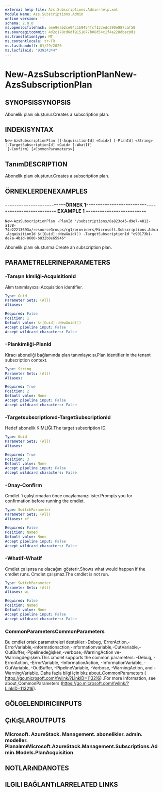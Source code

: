 ```yaml
---
external help file: Azs.Subscriptions.Admin-help.xml
Module Name: Azs.Subscriptions.Admin
online version: ''
schema: 2.0.0
ms.openlocfilehash: aee9eab2ce04c1b9454fcf133edc290e887caf50
ms.sourcegitcommit: 4d2c178cd6df9151877b08d54c1f4a228dbec9d1
ms.translationtype: MT
ms.contentlocale: tr-TR
ms.lasthandoff: 01/29/2020
ms.locfileid: "93934344"
---
```

# <span data-ttu-id="d2657-101">New-AzsSubscriptionPlan</span><span class="sxs-lookup"><span data-stu-id="d2657-101">New-AzsSubscriptionPlan</span></span>

## <span data-ttu-id="d2657-102">SYNOPSIS</span><span class="sxs-lookup"><span data-stu-id="d2657-102">SYNOPSIS</span></span>
<span data-ttu-id="d2657-103">Abonelik planı oluşturur.</span><span class="sxs-lookup"><span data-stu-id="d2657-103">Creates a subscription plan.</span></span>

## <span data-ttu-id="d2657-104">INDEKI</span><span class="sxs-lookup"><span data-stu-id="d2657-104">SYNTAX</span></span>

```
New-AzsSubscriptionPlan [[-AcquisitionId] <Guid>] [-PlanId] <String> [-TargetSubscriptionId] <Guid> [-WhatIf]
 [-Confirm] [<CommonParameters>]
```

## <span data-ttu-id="d2657-105">Tanım</span><span class="sxs-lookup"><span data-stu-id="d2657-105">DESCRIPTION</span></span>
<span data-ttu-id="d2657-106">Abonelik planı oluşturur.</span><span class="sxs-lookup"><span data-stu-id="d2657-106">Creates a subscription plan.</span></span>

## <span data-ttu-id="d2657-107">ÖRNEKLERDEN</span><span class="sxs-lookup"><span data-stu-id="d2657-107">EXAMPLES</span></span>

### <span data-ttu-id="d2657-108">--------------------------ÖRNEK 1--------------------------</span><span class="sxs-lookup"><span data-stu-id="d2657-108">-------------------------- EXAMPLE 1 --------------------------</span></span>
```
New-AzsSubscriptionPlan -PlanId "/subscriptions/0a823c45-d9e7-4812-a138-74e22213693a/resourceGroups/rg1/providers/Microsoft.Subscriptions.Admin/plans/plan1" -AcquisitionId $([Guid]::NewGuid()) -TargetSubscriptionId "c90173b1-de7a-4b1d-8600-b832b0e65946"
```

<span data-ttu-id="d2657-109">Abonelik planı oluşturma.</span><span class="sxs-lookup"><span data-stu-id="d2657-109">Create an subscription plan.</span></span>

## <span data-ttu-id="d2657-110">PARAMETRELERINE</span><span class="sxs-lookup"><span data-stu-id="d2657-110">PARAMETERS</span></span>

### <span data-ttu-id="d2657-111">-Tanışın kimliği</span><span class="sxs-lookup"><span data-stu-id="d2657-111">-AcquisitionId</span></span>
<span data-ttu-id="d2657-112">Alım tanımlayıcısı.</span><span class="sxs-lookup"><span data-stu-id="d2657-112">Acquisition identifier.</span></span>

```yaml
Type: Guid
Parameter Sets: (All)
Aliases: 

Required: False
Position: 1
Default value: $([Guid]::NewGuid())
Accept pipeline input: False
Accept wildcard characters: False
```

### <span data-ttu-id="d2657-113">-Plankimliği</span><span class="sxs-lookup"><span data-stu-id="d2657-113">-PlanId</span></span>
<span data-ttu-id="d2657-114">Kiracı aboneliği bağlamında plan tanımlayıcısı.</span><span class="sxs-lookup"><span data-stu-id="d2657-114">Plan identifier in the tenant subscription context.</span></span>

```yaml
Type: String
Parameter Sets: (All)
Aliases: 

Required: True
Position: 2
Default value: None
Accept pipeline input: False
Accept wildcard characters: False
```

### <span data-ttu-id="d2657-115">-Targetsubscriptionıd</span><span class="sxs-lookup"><span data-stu-id="d2657-115">-TargetSubscriptionId</span></span>
<span data-ttu-id="d2657-116">Hedef abonelik KIMLIĞI.</span><span class="sxs-lookup"><span data-stu-id="d2657-116">The target subscription ID.</span></span>

```yaml
Type: Guid
Parameter Sets: (All)
Aliases: 

Required: True
Position: 3
Default value: None
Accept pipeline input: False
Accept wildcard characters: False
```

### <span data-ttu-id="d2657-117">-Onay</span><span class="sxs-lookup"><span data-stu-id="d2657-117">-Confirm</span></span>
<span data-ttu-id="d2657-118">Cmdlet 'i çalıştırmadan önce onaylamanızı ister.</span><span class="sxs-lookup"><span data-stu-id="d2657-118">Prompts you for confirmation before running the cmdlet.</span></span>

```yaml
Type: SwitchParameter
Parameter Sets: (All)
Aliases: cf

Required: False
Position: Named
Default value: None
Accept pipeline input: False
Accept wildcard characters: False
```

### <span data-ttu-id="d2657-119">-WhatIf</span><span class="sxs-lookup"><span data-stu-id="d2657-119">-WhatIf</span></span>
<span data-ttu-id="d2657-120">Cmdlet çalışırsa ne olacağını gösterir.</span><span class="sxs-lookup"><span data-stu-id="d2657-120">Shows what would happen if the cmdlet runs.</span></span>
<span data-ttu-id="d2657-121">Cmdlet çalışmaz.</span><span class="sxs-lookup"><span data-stu-id="d2657-121">The cmdlet is not run.</span></span>

```yaml
Type: SwitchParameter
Parameter Sets: (All)
Aliases: wi

Required: False
Position: Named
Default value: None
Accept pipeline input: False
Accept wildcard characters: False
```

### <span data-ttu-id="d2657-122">CommonParameters</span><span class="sxs-lookup"><span data-stu-id="d2657-122">CommonParameters</span></span>
<span data-ttu-id="d2657-123">Bu cmdlet ortak parametreleri destekler:-Debug,-ErrorAction,-ErrorVariable,-ınformationaction,-ınformationvariable,-OutVariable,-OutBuffer,-Pipelinedeğişken,-verbose,-WarningAction ve-Warningdeğişken.</span><span class="sxs-lookup"><span data-stu-id="d2657-123">This cmdlet supports the common parameters: -Debug, -ErrorAction, -ErrorVariable, -InformationAction, -InformationVariable, -OutVariable, -OutBuffer, -PipelineVariable, -Verbose, -WarningAction, and -WarningVariable.</span></span> <span data-ttu-id="d2657-124">Daha fazla bilgi için bkz about_CommonParameters ( https://go.microsoft.com/fwlink/?LinkID=113216) .</span><span class="sxs-lookup"><span data-stu-id="d2657-124">For more information, see about_CommonParameters (https://go.microsoft.com/fwlink/?LinkID=113216).</span></span>

## <span data-ttu-id="d2657-125">GÖLGELENDIRICI</span><span class="sxs-lookup"><span data-stu-id="d2657-125">INPUTS</span></span>

## <span data-ttu-id="d2657-126">ÇıKıŞLAR</span><span class="sxs-lookup"><span data-stu-id="d2657-126">OUTPUTS</span></span>

### <span data-ttu-id="d2657-127">Microsoft. AzureStack. Management. abonelikler. admin. modeller. Planalımı</span><span class="sxs-lookup"><span data-stu-id="d2657-127">Microsoft.AzureStack.Management.Subscriptions.Admin.Models.PlanAcquisition</span></span>

## <span data-ttu-id="d2657-128">NOTLARıNDA</span><span class="sxs-lookup"><span data-stu-id="d2657-128">NOTES</span></span>

## <span data-ttu-id="d2657-129">ILGILI BAĞLANTıLAR</span><span class="sxs-lookup"><span data-stu-id="d2657-129">RELATED LINKS</span></span>


